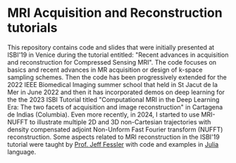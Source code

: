 # MRI Acquisition and Reconstruction tutorials 


This repository contains code and slides that were initially presented at ISBI'19 in Venice during the tutorial entitled: "Recent advances in acquisition and reconstruction for Compressed Sensing MRI". The code focuses on basics and recent advances in MR acquisition or design of k-space sampling schemes. Then the code has been progressively extended for the 2022 IEEE Biomedical Imaging summer school that held in St Jacut de la Mer in June 2022 and then it has incorporated demos on deep learning for the the 2023 ISBI Tutorial titled "Computational MRI in the Deep Learning Era: The two facets of acquisition and image reconstruction" in Cartagena de Indias (Columbia). Even more recently, in 2024, I started to use MRI-NUFFT to illustrate multiple 2D and 3D non-Cartesian trajectories with density compensated adjoint Non-Unform Fast Fourier transform (NUFFT) reconstruction. Some aspects related to MRI reconstruction in the ISBI'19 tutorial were taught by [Prof. Jeff Fessler](https://github.com/JeffFessler/MIRT.jl) with code and examples in [Julia](https://julialang.org/) language.

